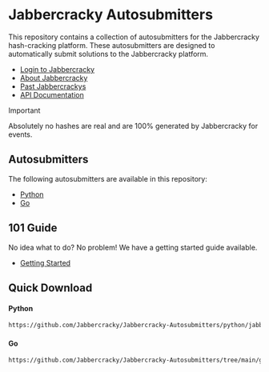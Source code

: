 # Jabbercracky Autosubmitters

This repository contains a collection of autosubmitters for the Jabbercracky
hash-cracking platform. These autosubmitters are designed to automatically
submit solutions to the Jabbercracky platform.

- [Login to Jabbercracky](https://jabbercracky.com/login)
- [About Jabbercracky](https://jabbercracky.com/about-jabbercracky)
- [Past Jabbercrackys](https://jabbercracky.com/past-jabbercrackys)
- [API Documentation](https://jabbercracky.com/swagger)

> [!IMPORTANT]
> Absolutely no hashes are real and are 100% generated by Jabbercracky for events.

## Autosubmitters
The following autosubmitters are available in this repository:
- [Python](python/README.md)
- [Go](go/README.md)

## 101 Guide
No idea what to do? No problem! We have a getting started guide available.
- [Getting Started](https://github.com/Jabbercracky/Jabbercracky-Autosubmitters/GUIDE.md)

## Quick Download

#### Python
```sh
https://github.com/Jabbercracky/Jabbercracky-Autosubmitters/python/jabbercracky-client.py
```

#### Go
```sh
https://github.com/Jabbercracky/Jabbercracky-Autosubmitters/tree/main/go
```

